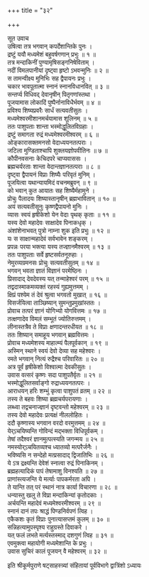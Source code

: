 +++
title = "३२"

+++

सूत उवाच  
उषित्वा तत्र भगवान् कपर्देशान्तिके पुनः ।  
द्रष्टुं ययौ मध्यमेशं बहुवर्षगणान् प्रभुः ॥ १ ॥  
तत्र मन्दाकिनीं पुण्यामृषिसङ्गनिषेविताम् ।  
नदीं विमलपानीयां दृष्ट्वा हृष्टो ऽभवन्मुनिः ॥ २ ॥  
स तामन्वीक्ष्य मुनिभिः सह द्वैपायनः प्रभुः ।  
चकार भावपूतात्मा स्नानं स्नानविधानवित् ॥ ३ ॥  
सन्तर्प्य विधिवद् देवानृषीन् पितृगणांस्तथा ।  
पूजयामास लोकादिं पुष्पैर्नानाविधैर्भवम् ॥ ४ ॥  
प्रविश्य शिष्यप्रवरैः सार्धं सत्यवतीसुतः ।  
मध्यमेश्वरमीशानमर्चयामास शूलिनम् ॥ ५ ॥  
ततः पाशुपताः शान्ता भस्मोद्धूलितविग्रहाः ।  
द्रष्टुं समागता रुद्रं मध्यमेश्वरमीश्वरम् ॥ ६ ॥  
ओङ्कारासक्तमनसो वेदाध्ययनतत्पराः ।  
जटिला मुण्डिताश्चापि शुक्लयज्ञोपवीतिनः ॥ ७ ॥  
कौपीनवसनाः केचिदपरे चाप्यवाससः ।  
ब्रह्मचर्यरताः शान्ता वेदान्तज्ञानतत्पराः ॥ ८ ॥  
दृष्ट्वा द्वैपायनं विप्राः शिष्यैः परिवृतं मुनिम् ।  
पूजयित्वा यथान्यायमिदं वचनमब्रुवन् ॥ ९ ॥  
को भवान् कुत आयातः सह शिष्यैर्महामुने ।  
प्रोचुः पैलादयः शिष्यास्तानृषीन् ब्रह्मभावितान् ॥ १० ॥  
अयं सत्यवतीसूनुः कृष्णद्वैपायनो मुनिः ।  
व्यासः स्वयं हृषीकेशो येन वेदाः पृथक् कृताः ॥ ११ ॥  
यस्य देवो महादेवः साक्षादेव पिनाकधृक् ।  
अंशांशेनाभवत् पुत्रो नाम्ना शुक इति प्रभुः ॥ १२ ॥  
यः स साक्षान्महादेवं सर्वभावेन शङ्करम् ।  
प्रपन्नः परया भक्त्या यस्य तज्ज्ञानमैश्वरम् ॥ १३ ॥  
ततः पाशुपताः सर्वे हृष्टसर्वतनूरुहाः ।  
नेमुरव्यग्रमनसः प्रोचुः सत्यवतीसुतम् ॥ १४ ॥  
भगवन् भवता ज्ञातं विज्ञानं परमेष्ठिनः ।  
प्रिसादाद् देवदेवस्य यत् तन्माहेश्वरं परम् ॥ १५ ॥  
तद्वदास्माकमव्यक्तं रहस्यं गुह्यमुत्तमम् ।  
क्षिप्रं पश्येम तं देवं श्रुत्वा भगवतो मुखात् ॥ १६ ॥  
विसर्जयित्वा ताञ्छिष्यान् सुमन्तुप्रमुखांस्ततः ।  
प्रोवाच तत्परं ज्ञानं योगिभ्यो योगवित्तमः ॥ १७ ॥  
तत्क्षणादेव विमलं सम्भूतं ज्योतिरुत्तमम् ।  
लीनास्तत्रैव ते विप्राः क्षणादन्तरधीयत ॥ १८ ॥  
ततः शिष्यान् समाहूय भगवान् ब्रह्मवित्तमः ।  
प्रोवाच मध्यमेशस्य माहात्म्यं पैलपूर्वकान् ॥ १९ ॥  
अस्मिन् स्थाने स्वयं देवो देव्या सह महेश्वरः ।  
रमते भगवान् नित्यं रुद्रैश्च परिवारितः ॥ २० ॥  
अत्र पूर्वं हृषीकेशो विश्वात्मा देवकीसुतः ।  
उवास वत्सरं कृष्णः सदा पाशुपतैर्वृतः ॥ २१ ॥  
भस्मोद्धूलितसर्वाङ्गो रुद्राध्ययनतत्परः ।  
आराधयन् हरिः शम्भुं कृत्वा पाशुपतं व्रतम् ॥ २२ ॥  
तस्य ते बहवः शिष्या ब्रह्मचर्यपरायणाः ।  
लब्ध्वा तद्वचनाज्ज्ञानं दृष्टवन्तो महेश्वरम् ॥ २३ ॥  
तस्य देवो महादेवः प्रत्यक्षं नीललोहितः ।  
ददौ कृष्णास्य भगवान वरदो वरमुत्तमम् ॥ २४ ॥  
येर्ऽचयिष्यन्ति गोविन्दं मद्भक्ता विधिपूर्वकम् ।  
तेषां तदैश्वरं ज्ञानमुत्पत्स्यति जगन्मय ॥ २५ ॥  
नमस्योर्ऽचयितव्यश्च ध्यातव्यो मत्परैर्जनैः ।  
भविष्यसि न सन्देहो मत्प्रसादाद् द्विजातिभिः ॥ २६ ॥  
ये ऽत्र द्रक्ष्यन्ति देवेशं स्नात्वा रुद्रं पिनाकिनम् ।  
ब्रह्महत्यादिकं पापं तेषामाशु विनश्यति ॥ २७ ॥  
प्राणांस्त्यजन्ति ये मर्त्याः पापकर्मरता अपि ।  
ते यान्ति तत् परं स्थानं नात्र कार्या विचारणा ॥ २८ ॥  
धन्यास्तु खलु ते विप्रा मन्दाकिन्यां कृतोदकाः ।  
अर्चयन्ति महादेवं मध्यमेश्वरमीश्वरम् ॥ २९ ॥  
स्नानं दानं तपः श्राद्धं पिण्डनिर्वपणं त्विह ।  
एकैकशः कृतं विप्राः पुनात्यासप्तमं कुलम् ॥ ३० ॥  
सन्निहत्यामुपस्पृश्य राहुग्रस्ते दिवाकरे ।  
यत् फलं लभते मर्त्यस्तस्माद् दशगुणं त्विह ॥ ३१ ॥  
एवमुक्त्वा महायोगी मध्यमेशान्ति के प्रभुः ।  
उवास सुचिरं कालं पूजयन् वै महेश्वरम् ॥ ३२ ॥  
    
इति श्रीकूर्मपुराणे षट्साहस्त्र्यां संहितायां पूर्वविभागे द्वात्रिंशो ऽध्यायः
